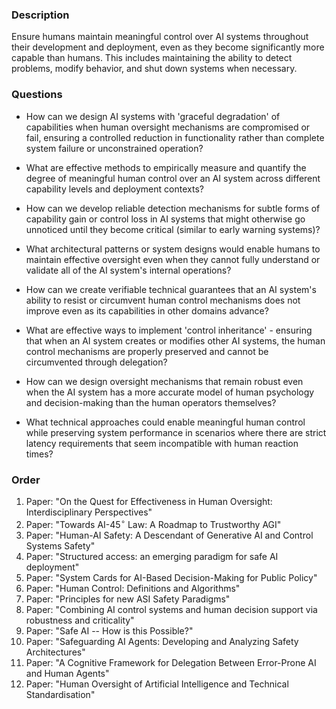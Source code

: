 ### Description

Ensure humans maintain meaningful control over AI systems throughout their development and deployment, even as they become significantly more capable than humans. This includes maintaining the ability to detect problems, modify behavior, and shut down systems when necessary.

### Questions

- How can we design AI systems with 'graceful degradation' of capabilities when human oversight mechanisms are compromised or fail, ensuring a controlled reduction in functionality rather than complete system failure or unconstrained operation?

- What are effective methods to empirically measure and quantify the degree of meaningful human control over an AI system across different capability levels and deployment contexts?

- How can we develop reliable detection mechanisms for subtle forms of capability gain or control loss in AI systems that might otherwise go unnoticed until they become critical (similar to early warning systems)?

- What architectural patterns or system designs would enable humans to maintain effective oversight even when they cannot fully understand or validate all of the AI system's internal operations?

- How can we create verifiable technical guarantees that an AI system's ability to resist or circumvent human control mechanisms does not improve even as its capabilities in other domains advance?

- What are effective ways to implement 'control inheritance' - ensuring that when an AI system creates or modifies other AI systems, the human control mechanisms are properly preserved and cannot be circumvented through delegation?

- How can we design oversight mechanisms that remain robust even when the AI system has a more accurate model of human psychology and decision-making than the human operators themselves?

- What technical approaches could enable meaningful human control while preserving system performance in scenarios where there are strict latency requirements that seem incompatible with human reaction times?

### Order

1. Paper: "On the Quest for Effectiveness in Human Oversight: Interdisciplinary Perspectives"
2. Paper: "Towards AI-$45^{\circ}$ Law: A Roadmap to Trustworthy AGI"
3. Paper: "Human-AI Safety: A Descendant of Generative AI and Control Systems Safety"
4. Paper: "Structured access: an emerging paradigm for safe AI deployment"
5. Paper: "System Cards for AI-Based Decision-Making for Public Policy"
6. Paper: "Human Control: Definitions and Algorithms"
7. Paper: "Principles for new ASI Safety Paradigms"
8. Paper: "Combining AI control systems and human decision support via robustness and criticality"
9. Paper: "Safe AI -- How is this Possible?"
10. Paper: "Safeguarding AI Agents: Developing and Analyzing Safety Architectures"
11. Paper: "A Cognitive Framework for Delegation Between Error-Prone AI and Human Agents"
12. Paper: "Human Oversight of Artificial Intelligence and Technical Standardisation"
